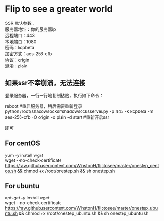 # Flip to see a greater world
SSR 默认参数： \
服务器地址：你的服务器ip \
远程端口：443 \
本地端口：1080 \
密码：kcpbeta \
加密方式：aes-256-cfb \
协议：origin \
混淆：plain
## 如果ssr不幸崩溃，无法连接
登录服务器，一行一行地复制粘贴，执行如下命令： 

reboot #重启服务器，稍后需要重新登录 \
python /root/shadowsocksr/shadowsocksserver.py -p 443 -k kcpbeta -m aes-256-cfb -O origin -o plain -d start #重新开启ssr 

即可
## For centOS
yum -y install wget \
wget --no-check-certificate https://raw.githubusercontent.com/WinstonH/fliptosee/master/onestep_centos.sh && chmod +x /root/onestep.sh && sh onestep.sh

## For ubuntu
apt-get -y install wget \
wget --no-check-certificate https://raw.githubusercontent.com/WinstonH/fliptosee/master/onestep_ubuntu.sh && chmod +x /root/onestep_ubuntu.sh && sh onestep_ubuntu.sh
